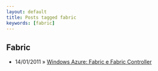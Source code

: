 ```yaml
---
layout: default
title: Posts tagged fabric
keywords: [fabric]
---
```

<h2 class="category">Fabric</h2>
<ul class="posts">
<li>
<p>
<span class="date">14/01/2011</span> &raquo; 
<a href="/blog/windows-azure-fabric-e-fabric-controller">Windows Azure: Fabric e Fabric Controller</a>
</p>
</li> 
</ul>
